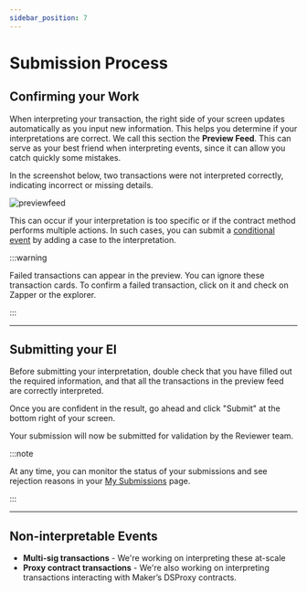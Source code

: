```yaml
---
sidebar_position: 7
---
```


# Submission Process

## Confirming your Work

When interpreting your transaction, the right side of your screen updates automatically as you input new information. This helps you determine if your interpretations are correct. We call this section the **Preview Feed**. This can serve as your best friend when interpreting events, since it can allow you catch quickly some mistakes. 

In the screenshot below, two transactions were not interpreted correctly, indicating incorrect or missing details.

![previewfeed](/img/assets/previewfeed.png)

This can occur if your interpretation is too specific or if the contract method performs multiple actions. In such cases, you can submit a [conditional event](https://protocol-docs-smoky.vercel.app/docs/Interpretation/event-interpretation/guide/conditionals) by adding a case to the interpretation.

:::warning 

Failed transactions can appear in the preview. You can ignore these transaction cards. To confirm a failed transaction, click on it and check on Zapper or the explorer.

:::

---
## Submitting your EI

Before submitting your interpretation, double check that you have filled out the required information, and that all the transactions in the preview feed are correctly interpreted.

Once you are confident in the result, go ahead and click "Submit" at the bottom right of your screen.

Your submission will now be submitted for validation by the Reviewer team.

:::note

At any time, you can monitor the status of your submissions and see rejection reasons in your [My Submissions](https://www.zapper.xyz/my-submissions) page.

:::

---
## Non-interpretable Events

- **Multi-sig transactions** - We're working on interpreting these at-scale
- **Proxy contract transactions** - We're also working on interpreting transactions interacting with Maker’s DSProxy contracts.
